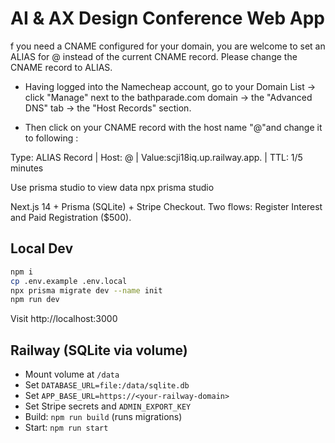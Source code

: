 # AI & AX Design Conference Web App
f you need a CNAME configured for your domain, you are welcome to set an ALIAS for @ instead of the current CNAME record. Please change the CNAME record to ALIAS.
- Having logged into the Namecheap account, go to your Domain List -> click "Manage" next to the bathparade.com domain -> the "Advanced DNS" tab -> the "Host Records" section.

- Then click on your CNAME record with the host name "@"and change it to following :

Type: ALIAS Record | Host: @ | Value:scji18iq.up.railway.app. | TTL: 1/5 minutes

Use prisma studio to view data
npx prisma studio

Next.js 14 + Prisma (SQLite) + Stripe Checkout.
Two flows: Register Interest and Paid Registration ($500).

## Local Dev

```bash
npm i
cp .env.example .env.local
npx prisma migrate dev --name init
npm run dev
```

Visit http://localhost:3000

## Railway (SQLite via volume)

- Mount volume at `/data`
- Set `DATABASE_URL=file:/data/sqlite.db`
- Set `APP_BASE_URL=https://<your-railway-domain>`
- Set Stripe secrets and `ADMIN_EXPORT_KEY`
- Build: `npm run build` (runs migrations)
- Start: `npm run start`
